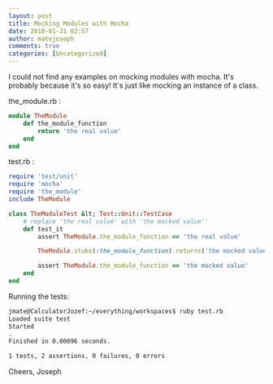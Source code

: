 ```yaml
---
layout: post
title: Mocking Modules with Mocha
date: 2010-01-31 02:57
author: matejoseph
comments: true
categories: [Uncategorized]
---
```

I could not find any examples on mocking modules with mocha. It's probably because it's so easy! It's just like mocking an instance of a class.

the_module.rb :

```ruby
module TheModule
    def the_module_function
        return 'the real value'
    end
end
```

test.rb :

```ruby
require 'test/unit'
require 'mocha'
require 'the_module'
include TheModule

class TheModuleTest &lt; Test::Unit::TestCase
    # replace 'the real value' with 'the mocked value''
    def test_it
        assert TheModule.the_module_function == 'the real value'

        TheModule.stubs(:the_module_function).returns('the mocked value')

        assert TheModule.the_module_function == 'the mocked value'
    end
end
```

Running the tests:

```bash
jmate@CalculatorJozef:~/everything/workspaces$ ruby test.rb
Loaded suite test
Started
.
Finished in 0.00096 seconds.

1 tests, 2 assertions, 0 failures, 0 errors
```


Cheers,
Joseph

